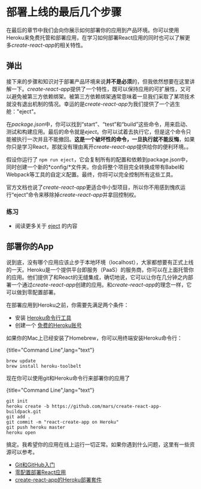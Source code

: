 # 部署上线的最后几个步骤

在最后的章节中我们会向你展示如何部署你的应用到产品环境。你可以使用Heroku来免费托管和部署应用，在学习如何部署React应用的同时也可以了解更多*create-react-app*的相关特性。

## 弹出

接下来的步骤和知识对于部署产品环境来说**并不是必须**的，但我依然想要在这里讲解一下。*create-react-app*提供了一个特性，既可以保持应用的可扩展性，又可以避免被第三方依赖绑架。被第三方依赖绑架通常意味着一旦我们采取了某项技术就没有退出机制的情况。幸运的是*create-react-app*为我们提供了一个逃生舱："eject"。

在*package.json*中，你可以找到“start”、“test”和“build”这些命令，用来启动、测试和构建应用。最后的命令就是*eject*。你可以试着去执行它，但是这个命令只能被执行一次并且不能撤回。**这是一个破坏性的命令，一旦执行就不能反悔**，如果你只是学习React，那就没有理由离开*create-react-app*提供给你的便利环境。。

假设你运行了 `npm run eject`，它会复制所有的配置和依赖到package.json中，同时创建一个新的*config/*文件夹。你会将整个项目完全转换成带有Babel和Webpack等工具的自定义配置。最终，你将可以完全控制所有这些工具。

官方文档也说了*create-react-app*更适合中小型项目，所以你不用感到愧疚运行“eject”命令来移除掉*create-react-app*并拿回控制权。

### 练习

* 阅读更多关于 [eject](https://github.com/facebookincubator/create-react-app#converting-to-a-custom-setup) 的内容 

## 部署你的App

说到底，没有哪个应用应该止步于本地环境（localhost），大家都想要有正式上线的一天。Heroku是一个提供平台即服务（PaaS）的服务商，你可以在上面托管你的应用。他们提供了和React的无缝集成，确切地说，它可以让你在几分钟之内部署一个通过*create-react-app*创建的应用。和*create-react-app*的理念一样，它可以做到零配置部署。

在部署应用到Heroku之前，你需要先满足两个条件：

* 安装 [Heroku命令行工具](https://devcenter.heroku.com/articles/heroku-command-line)
* 创建一个 [免费的Heroku账号](https://www.heroku.com/)

如果你的Mac上已经安装了Homebrew，你可以用终端安装Heroku命令行：

{title="Command Line",lang="text"}
~~~~~~~~
brew update
brew install heroku-toolbelt
~~~~~~~~

现在你可以使用git和Heroku命令行来部署你的应用了

{title="Command Line",lang="text"}
~~~~~~~~
git init
heroku create -b https://github.com/mars/create-react-app-buildpack.git
git add .
git commit -m "react-create-app on Heroku"
git push heroku master
heroku open
~~~~~~~~

搞定。我希望你的应用在线上运行一切正常。如果你遇到什么问题，这里有一些资源可以参考。

* [Git和GitHub入门](https://www.robinwieruch.de/git-essential-commands/)
* [零配置部署React应用](https://blog.heroku.com/deploying-react-with-zero-configuration)
* [create-react-app的Heroku部署套件](https://github.com/mars/create-react-app-buildpack)
